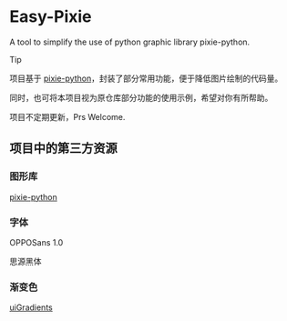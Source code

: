# Easy-Pixie
A tool to simplify the use of python graphic library pixie-python.

> [!TIP]
> 
> 项目基于 [pixie-python](https://github.com/treeform/pixie-python)，封装了部分常用功能，便于降低图片绘制的代码量。
>
> 同时，也可将本项目视为原仓库部分功能的使用示例，希望对你有所帮助。

项目不定期更新，Prs Welcome.


## 项目中的第三方资源

### 图形库

[pixie-python](https://github.com/treeform/pixie-python)

### 字体

OPPOSans 1.0

思源黑体

### 渐变色

[uiGradients](https://github.com/Ghosh/uiGradients)
